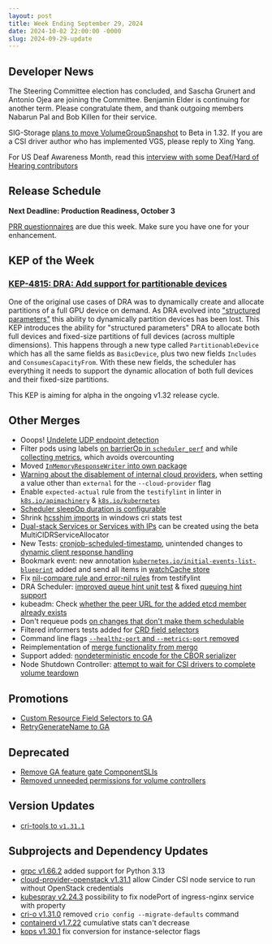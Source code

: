 ```yaml
---
layout: post
title: Week Ending September 29, 2024
date: 2024-10-02 22:00:00 -0000
slug: 2024-09-29-update
---
```


## Developer News

The Steering Committee election has concluded, and Sascha Grunert and Antonio Ojea are joining the Committee.  Benjamin Elder is continuing for another term.  Please congratulate them, and thank outgoing members Nabarun Pal and Bob Killen for their service.

SIG-Storage [plans to move VolumeGroupSnapshot](https://groups.google.com/a/kubernetes.io/g/dev/c/3zyl-kEhPHE) to Beta in 1.32. If you are a CSI driver author who has implemented VGS, please reply to Xing Yang.

For US Deaf Awareness Month, read this [interview with some Deaf/Hard of Hearing contributors](https://kubernetes.io/blog/2024/09/30/cncf-deaf-and-hard-of-hearing-working-group-spotlight/)

## Release Schedule

**Next Deadline: Production Readiness, October 3**

[PRR questionnaires](https://github.com/kubernetes/community/blob/master/sig-architecture/production-readiness.md) are due this week.  Make sure you have one for your enhancement.

## KEP of the Week

### [KEP-4815: DRA: Add support for partitionable devices](https://github.com/kubernetes/enhancements/issues/4815)

One of the original use cases of DRA was to dynamically create and allocate partitions of a full GPU device on demand. As DRA evolved into ["structured parameters"](https://github.com/kubernetes/enhancements/issues/4381) this ability to dynamically partition devices has been lost. This KEP introduces the ability for "structured parameters" DRA to allocate both full devices and fixed-size partitions of full devices (across multiple dimensions). This happens through a new type called `PartitionableDevice` which has all the same fields as `BasicDevice`, plus two new fields `Includes` and `ConsumesCapacityFrom`. With these new fields, the scheduler has everything it needs to support the dynamic allocation of both full devices and their fixed-size partitions.

This KEP is aiming for alpha in the ongoing v1.32 release cycle.

## Other Merges

* Ooops! [Undelete UDP endpoint detection](https://github.com/kubernetes/kubernetes/pull/127780)
* Filter pods using labels [on barrierOp in `scheduler_perf`](https://github.com/kubernetes/kubernetes/pull/127771) and while [collecting metrics](https://github.com/kubernetes/kubernetes/pull/127759), which avoids overcounting
* Moved [`InMemoryResponseWriter` into own package](https://github.com/kubernetes/kubernetes/pull/127764)
* [Warning about the disablement of internal cloud providers](https://github.com/kubernetes/kubernetes/pull/127711), when setting a value other than `external` for the `--cloud-provider` flag
* Enable `expected-actual` rule from the `testifylint` in linter in [`k8s.io/apimachinery`](https://github.com/kubernetes/kubernetes/pull/127691) & [`k8s.io/kubernetes`](https://github.com/kubernetes/kubernetes/pull/127692)
* [Scheduler sleepOp duration is configurable](https://github.com/kubernetes/kubernetes/pull/127662)
* Shrink [hcsshim imports](https://github.com/kubernetes/kubernetes/pull/127644) in windows cri stats test
* [Dual-stack Services or Services with IPs](https://github.com/kubernetes/kubernetes/pull/127598) can be created using the beta MultiCIDRServiceAllocator
* New Tests: [cronjob-scheduled-timestamp](https://github.com/kubernetes/kubernetes/pull/127589), unintended changes to [dynamic client response handling](https://github.com/kubernetes/kubernetes/pull/127573)
* Bookmark event: new annotation [`kubernetes.io/initial-events-list-blueprint`](https://github.com/kubernetes/kubernetes/pull/127587) added and send all items in [watchCache store](https://github.com/kubernetes/kubernetes/pull/127012)
* Fix [nil-compare rule and error-nil rules](https://github.com/kubernetes/kubernetes/pull/127552) from testifylint
* DRA Scheduler: [improved queue hint unit test](https://github.com/kubernetes/kubernetes/pull/127523) & fixed [queuing hint support](https://github.com/kubernetes/kubernetes/pull/127497)
* kubeadm: Check [whether the peer URL for the added etcd member already exists](https://github.com/kubernetes/kubernetes/pull/127491)
* Don't requeue pods [on changes that don't make them schedulable](https://github.com/kubernetes/kubernetes/pull/127473)
* Filtered informers tests added for [CRD field selectors](https://github.com/kubernetes/kubernetes/pull/127099)
* Command line flags [`--healthz-port` and `--metrics-port` removed](https://github.com/kubernetes/kubernetes/pull/126889)
* Reimplementation of [merge functionality from mergo](https://github.com/kubernetes/kubernetes/pull/126764)
* Support added: [nondeterministic encode for the CBOR serializer](https://github.com/kubernetes/kubernetes/pull/125678)
* Node Shutdown Controller: [attempt to wait for CSI drivers to complete volume teardown](https://github.com/kubernetes/kubernetes/pull/125070)

## Promotions

* [Custom Resource Field Selectors to GA](https://github.com/kubernetes/kubernetes/pull/127673)
* [RetryGenerateName to GA](https://github.com/kubernetes/kubernetes/pull/127093)

## Deprecated

* [Remove GA feature gate ComponentSLIs](https://github.com/kubernetes/kubernetes/pull/127787)
* [Removed unneeded permissions for volume controllers](https://github.com/kubernetes/kubernetes/pull/125995)

## Version Updates

* [cri-tools to `v1.31.1`](https://github.com/kubernetes/kubernetes/pull/126590)

## Subprojects and Dependency Updates

* [grpc v1.66.2](https://github.com/grpc/grpc/releases/tag/v1.66.2) added support for Python 3.13
* [cloud-provider-openstack v1.31.1](https://github.com/kubernetes/cloud-provider-openstack/releases/tag/v1.31.1) allow Cinder CSI node service to run without OpenStack credentials
* [kubespray v2.24.3](https://github.com/kubernetes-sigs/kubespray/releases/tag/v2.24.3) possibility to fix nodePort of ingress-nginx service with property
* [cri-o v1.31.0](https://github.com/cri-o/cri-o/releases/tag/v1.31.0) removed `crio config --migrate-defaults` command
* [containerd v1.7.22](https://github.com/containerd/containerd/releases/tag/v1.7.22) cumulative stats can't decrease
* [kops v1.30.1](https://github.com/kubernetes/kops/releases/tag/v1.30.1) fix conversion for instance-selector flags
